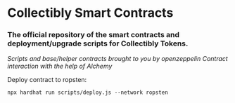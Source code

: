 # Collectibly Smart Contracts

### The official repository of the smart contracts and deployment/upgrade scripts for Collectibly Tokens.

_Scripts and base/helper contracts brought to you by openzeppelin_
_Contract interaction with the help of Alchemy_

Deploy contract to ropsten:

```
npx hardhat run scripts/deploy.js --network ropsten
```
